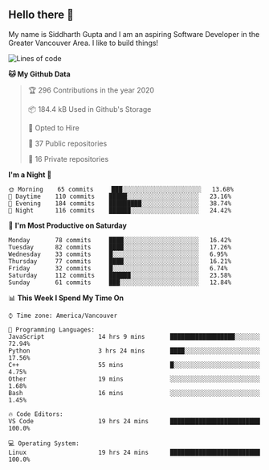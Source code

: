 ## Hello there :wave:

My name is Siddharth Gupta and I am an aspiring Software Developer in the Greater Vancouver Area. I like to build things!

<!-- ![gif](https://github.com/siddg97/siddg97/blob/master/dino.gif) -->

<!--START_SECTION:waka-->
![Lines of code](https://img.shields.io/badge/From%20Hello%20World%20I%27ve%20Written-12.9%20million%20Lines%20of%20code-blue)

**🐱 My Github Data** 

> 🏆 296 Contributions in the year 2020
 > 
> 📦 184.4 kB Used in Github's Storage 
 > 
> 💼 Opted to Hire
 > 
> 📜 37 Public repositories
 > 
> 🔑 16 Private repositories 

**I'm a Night 🦉** 

```text
🌞 Morning    65 commits     ███░░░░░░░░░░░░░░░░░░░░░░   13.68% 
🌆 Daytime    110 commits    █████░░░░░░░░░░░░░░░░░░░░   23.16% 
🌃 Evening    184 commits    █████████░░░░░░░░░░░░░░░░   38.74% 
🌙 Night      116 commits    ██████░░░░░░░░░░░░░░░░░░░   24.42%

```
📅 **I'm Most Productive on Saturday** 

```text
Monday       78 commits     ████░░░░░░░░░░░░░░░░░░░░░   16.42% 
Tuesday      82 commits     ████░░░░░░░░░░░░░░░░░░░░░   17.26% 
Wednesday    33 commits     █░░░░░░░░░░░░░░░░░░░░░░░░   6.95% 
Thursday     77 commits     ████░░░░░░░░░░░░░░░░░░░░░   16.21% 
Friday       32 commits     █░░░░░░░░░░░░░░░░░░░░░░░░   6.74% 
Saturday     112 commits    ██████░░░░░░░░░░░░░░░░░░░   23.58% 
Sunday       61 commits     ███░░░░░░░░░░░░░░░░░░░░░░   12.84%

```


📊 **This Week I Spend My Time On** 

```text
⌚︎ Time zone: America/Vancouver

💬 Programming Languages: 
JavaScript               14 hrs 9 mins       ██████████████████░░░░░░░   72.94% 
Python                   3 hrs 24 mins       ████░░░░░░░░░░░░░░░░░░░░░   17.56% 
C++                      55 mins             █░░░░░░░░░░░░░░░░░░░░░░░░   4.75% 
Other                    19 mins             ░░░░░░░░░░░░░░░░░░░░░░░░░   1.68% 
Bash                     16 mins             ░░░░░░░░░░░░░░░░░░░░░░░░░   1.45%

🔥 Code Editors: 
VS Code                  19 hrs 24 mins      █████████████████████████   100.0%

💻 Operating System: 
Linux                    19 hrs 24 mins      █████████████████████████   100.0%

```


<!--END_SECTION:waka-->



